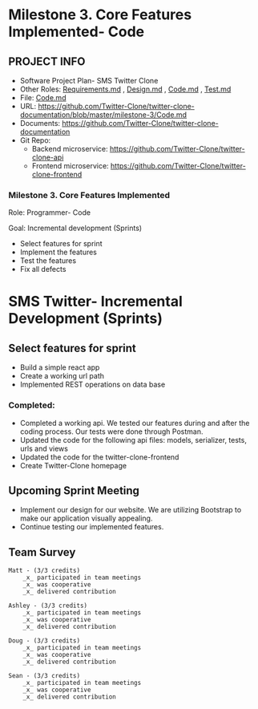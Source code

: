 # Milestone 3. Core Features Implemented- Code

## PROJECT INFO

- Software Project Plan- SMS Twitter Clone
- Other Roles: [Requirements.md](Requirements.md)
, [Design.md](Design.md)
, [Code.md](Code.md)
, [Test.md](Test.md)
- File: [Code.md](Code.md)
- URL: https://github.com/Twitter-Clone/twitter-clone-documentation/blob/master/milestone-3/Code.md
- Documents: https://github.com/Twitter-Clone/twitter-clone-documentation
- Git Repo:
  - Backend microservice: https://github.com/Twitter-Clone/twitter-clone-api  
  - Frontend microservice: https://github.com/Twitter-Clone/twitter-clone-frontend

### Milestone 3. Core Features Implemented

Role: Programmer- Code

Goal: Incremental development (Sprints)

- Select features for sprint
- Implement the features
- Test the features
- Fix all defects


# SMS Twitter- Incremental Development (Sprints)

## Select features for sprint
- Build a simple react app
- Create a working url path
- Implemented REST operations on data base
### Completed: 
- Completed a working api. We tested our features during and after the coding process. Our tests were done through Postman.  
- Updated the code for the following api files: models, serializer, tests, urls and views
- Updated the code for the twitter-clone-frontend
- Create Twitter-Clone homepage

## Upcoming Sprint Meeting
- Implement our design for our website. We are utilizing Bootstrap to make our application visually appealing. 
- Continue testing our implemented features. 
 

## Team Survey
```
Matt - (3/3 credits)
    _x_ participated in team meetings
    _x_ was cooperative
    _x_ delivered contribution
    
Ashley - (3/3 credits)
    _x_ participated in team meetings
    _x_ was cooperative
    _x_ delivered contribution
    
Doug - (3/3 credits)
    _x_ participated in team meetings
    _x_ was cooperative
    _x_ delivered contribution

Sean - (3/3 credits)
    _x_ participated in team meetings
    _x_ was cooperative
    _x_ delivered contribution
```
